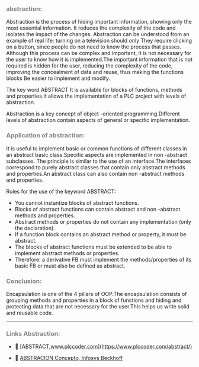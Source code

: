 ### <span style="color:grey">abstraction:</span>

Abstraction is the process of hiding important information, showing only the most essential information.
It reduces the complexity of the code and isolates the impact of the changes.
Abstraction can be understood from an example of real life: turning on a television should only
They require clicking on a button, since people do not need to know the process that passes.
Although this process can be complex and important, it is not necessary for the user to know
how it is implemented.The important information that is not required is hidden for the user,
reducing the complexity of the code, improving the concealment of data and reuse, thus making the functions blocks
Be easier to implement and modify.

The key word ABSTRACT It is available for blocks of functions, methods and properties.It allows the implementation of a PLC project with levels of abstraction.

Abstraction is a key concept of object -oriented programming.Different levels of abstraction contain aspects of general or specific implementation.

### <span style="color:grey">Application of abstraction:</span>
It is useful to implement basic or common functions of different classes in an abstract basic class.Specific aspects are implemented in non -abstract subclasses.
The principle is similar to the use of an interface.The interfaces correspond to purely abstract classes that contain only abstract methods and properties.An abstract class can also contain non -abstract methods and properties.

Rules for the use of the keyword ABSTRACT:

- You cannot instantize blocks of abstract functions.
- Blocks of abstract functions can contain abstract and non -abstract methods and properties.
- Abstract methods or properties do not contain any implementation (only the declaration).
- If a function block contains an abstract method or property, it must be abstract.
- The blocks of abstract functions must be extended to be able to implement abstract methods or properties.
- Therefore: a derivative FB must implement the methods/properties of its basic FB or must also be defined as abstract.

### <span style="color:grey">Conclusion:</span>
Encapsulation is one of the 4 pillars of OOP.The encapsulation consists of grouping methods and properties in a block of functions and hiding and protecting data that are not necessary for the user.This helps us write solid and reusable code.
***
### <span style="color:grey">Links Abstraction:</span>
- 🔗 [ABSTRACT,www.plccoder.com](https://www.plccoder.com/abstract/)

- 🔗 [ABSTRACION Concepto, Infosys Beckhoff](https://infosys.beckhoff.com/content/1033/tc3_plc_intro/6413748235.html?id=2638086927809860687)

